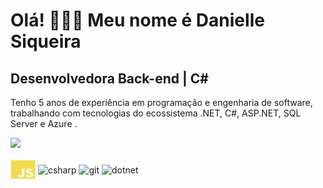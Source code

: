 # Olá! 👩🏻‍💻 Meu nome é Danielle Siqueira

## Desenvolvedora Back-end | C#

Tenho 5 anos de experiência em programação e engenharia de software, trabalhando com tecnologias do ecossistema .NET, C#, ASP.NET, SQL Server e Azure .

<div>   
  <a href="https://www.linkedin.com/in/danielle-siqueira9j8fde" target="_blank"><img src="https://img.shields.io/badge/-LinkedIn-%230077B5?style=for-the-badge&logo=linkedin&logoColor=white" target="_blank"></a>   
</div>
<div style="display: inline_block"><br>
  <img align="center" alt="javascript" height="30" width="40" src="https://raw.githubusercontent.com/devicons/devicon/master/icons/javascript/javascript-plain.svg">  
  <img align="center" alt="csharp" height="30" width="40" src="https://cdn.jsdelivr.net/gh/devicons/devicon@latest/icons/csharp/csharp-original.svg" />
  <img align="center" alt="git" height="30" width="40" src="https://cdn.jsdelivr.net/gh/devicons/devicon@latest/icons/git/git-original.svg" />
  <img align="center" alt="dotnet" height="30" width="40" src="https://cdn.jsdelivr.net/gh/devicons/devicon@latest/icons/dotnetcore/dotnetcore-original.svg" />



</div>
